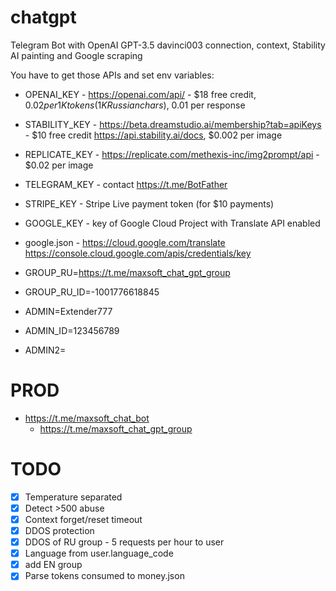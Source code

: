 # chatgpt

Telegram Bot with OpenAI GPT-3.5 davinci003 connection, context, Stability AI painting and Google scraping

You have to get those APIs and set env variables:

-   OPENAI_KEY - https://openai.com/api/ - $18 free credit, $0.02 per 1K tokens (1K Russian chars), ~$0.01 per response
-   STABILITY_KEY - https://beta.dreamstudio.ai/membership?tab=apiKeys - $10 free credit https://api.stability.ai/docs, $0.002 per image
-   REPLICATE_KEY - https://replicate.com/methexis-inc/img2prompt/api - $0.02 per image
-   TELEGRAM_KEY - contact https://t.me/BotFather
-   STRIPE_KEY - Stripe Live payment token (for $10 payments)
-   GOOGLE_KEY - key of Google Cloud Project with Translate API enabled
-   google.json - https://cloud.google.com/translate https://console.cloud.google.com/apis/credentials/key

-   GROUP_RU=https://t.me/maxsoft_chat_gpt_group
-   GROUP_RU_ID=-1001776618845
-   ADMIN=Extender777
-   ADMIN_ID=123456789
-   ADMIN2=

# PROD

-   https://t.me/maxsoft_chat_bot
    -   https://t.me/maxsoft_chat_gpt_group

# TODO

-   [x] Temperature separated
-   [x] Detect >500 abuse
-   [x] Context forget/reset timeout
-   [x] DDOS protection
-   [x] DDOS of RU group - 5 requests per hour to user
-   [x] Language from user.language_code
-   [x] add EN group
-   [x] Parse tokens consumed to money.json

